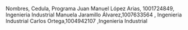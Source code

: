 Nombres, Cedula, Programa Juan Manuel López Arias, 1001724849, Ingenieria Industrial Manuela Jaramillo Álvarez,1007633564 , Ingenieria Industrial Carlos Ortega,1004942107 ,Ingenieria Industrial

